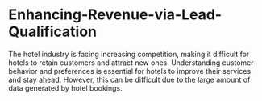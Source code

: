 # Enhancing-Revenue-via-Lead-Qualification
The hotel industry is facing increasing competition, making it difficult for hotels to retain customers and attract new ones. Understanding customer behavior and preferences is essential for hotels to improve their services and stay ahead. However, this can be difficult due to the large amount of data generated by hotel bookings.
